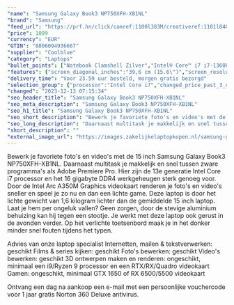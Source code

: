```yaml
---
"name": "Samsung Galaxy Book3 NP750XFH-XB1NL"
"brand": "Samsung"
"feed_url": "https://prf.hn/click/camref:1100l383M/creativeref:1101l84031/destination:https%3A%2F%2Fwww.coolblue.nl%2Fproduct%2F922112"
"price": 1099
"currency": "EUR"
"GTIN": "8806094936667"
"supplier": "Coolblue"
"category": "Laptops"
"bullet_points": ["Notebook Clamshell Zilver","Intel® Core™ i7 i7-1360P","39,6 cm (15.6\") Full HD 1920 x 1080 Pixels","16 GB LPDDR4x-SDRAM","512 GB SSD","Intel Arc A350M 4 GB Intel Iris Xe Graphics","Wi-Fi 6 (802.11ax) Bluetooth 5.1","54 Wh 13 uur 45 W","Windows 11 Home"]
"features": {"screen_diagonal_inches":"39,6 cm (15.6\")","screen_resolution":"1920 x 1080 Pixels","processor_family":"Intel® Core™ i7","memory_size":"16 GB","memory_type":"LPDDR4x-SDRAM","total_storage_space":"512 GB","graphics_card":"Intel Arc A350M","graphics_memory_size":"4 GB","operating_system":"Windows 11 Home","battery_capacity":"54 Wh","width":"356,6 mm","depth":"229,1 mm","height":"15,4 mm","weight":"1,6 kg"}
"delivery_time": "Voor 23.59 uur besteld, morgen gratis bezorgd"
"selection_group": {"processor":"Intel Core i7","changed_price_past_3_days":false,"product_family":"Galaxy Book3"}
"changed": "2023-12-13 07:15:34"
"seo_header_title": "Samsung Galaxy Book3 NP750XFH-XB1NL"
"seo_meta_description": "Samsung Galaxy Book3 NP750XFH-XB1NL"
"seo_h1_title": "Samsung Galaxy Book3 NP750XFH-XB1NL"
"seo_short_description": "Bewerk je favoriete foto's en video's met de 15 inch Samsung Galaxy Book3 NP750XFH-XB1NL."
"seo_long_description": "Daarnaast multitask je makkelijk en snel tussen zware programma's als Adobe Premiere Pro. Hier zijn de 13e generatie Intel Core i7 processor en het 16 gigabyte DDR4 werkgeheugen sterk genoeg voor. Door de Intel Arc A350M Graphics videokaart renderen je foto's en video's sneller en speel je zo nu en dan een lichte game. Deze laptop is door het lichte gewicht van 1,6 kilogram lichter dan de gemiddelde 15 inch laptop. Laat je hem per ongeluk vallen? Geen zorgen, door de stevige aluminium behuizing kan hij tegen een stootje. Je werkt met deze laptop ook gerust in de avonden verder. Op het verlichte toetsenbord maak je in het donker minder snel fouten tijdens het typen. \r\n\r\nAdvies van onze laptop specialist\r\nInternetten, mailen & tekstverwerken: geschikt\r\nFilms & series kijken: geschikt\r\nFoto's bewerken: geschikt\r\nVideo's bewerken: geschikt\r\n3D ontwerpen maken en renderen: ongeschikt, minimaal een i9/Ryzen 9 processor en een RTX/RX/Quadro videokaart\r\nGamen: ongeschikt, minimaal GTX 1650 of RX 6500/5500 videokaart\r\n \r\nOntvang een dag na aankoop een e-mail met een persoonlijke vouchercode voor 1 jaar gratis Norton 360 Deluxe antivirus."
"short_description": ""
"external_image_url": "https://images.zakelijkelaptopkopen.nl/samsung-galaxy-book3-np750xfh-xb1nl.webp"
---
```


Bewerk je favoriete foto's en video's met de 15 inch Samsung Galaxy Book3 NP750XFH-XB1NL. Daarnaast multitask je makkelijk en snel tussen zware programma's als Adobe Premiere Pro. Hier zijn de 13e generatie Intel Core i7 processor en het 16 gigabyte DDR4 werkgeheugen sterk genoeg voor. Door de Intel Arc A350M Graphics videokaart renderen je foto's en video's sneller en speel je zo nu en dan een lichte game. Deze laptop is door het lichte gewicht van 1,6 kilogram lichter dan de gemiddelde 15 inch laptop. Laat je hem per ongeluk vallen? Geen zorgen, door de stevige aluminium behuizing kan hij tegen een stootje. Je werkt met deze laptop ook gerust in de avonden verder. Op het verlichte toetsenbord maak je in het donker minder snel fouten tijdens het typen.

Advies van onze laptop specialist
Internetten, mailen & tekstverwerken: geschikt
Films & series kijken: geschikt
Foto's bewerken: geschikt
Video's bewerken: geschikt
3D ontwerpen maken en renderen: ongeschikt, minimaal een i9/Ryzen 9 processor en een RTX/RX/Quadro videokaart
Gamen: ongeschikt, minimaal GTX 1650 of RX 6500/5500 videokaart
 
Ontvang een dag na aankoop een e-mail met een persoonlijke vouchercode voor 1 jaar gratis Norton 360 Deluxe antivirus.